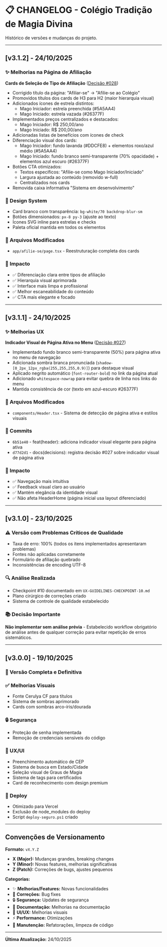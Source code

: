 # 📋 CHANGELOG - Colégio Tradição de Magia Divina

Histórico de versões e mudanças do projeto.

---

## [v3.1.2] - 24/10/2025

### ✨ Melhorias na Página de Afiliação

**Cards de Seleção de Tipo de Afiliação** ([Decisão #028](DECISIONS.md))
- Corrigido título da página: "Afiliar-se" → "Afilie-se ao Colégio"
- Promovidos títulos dos cards de H3 para H2 (maior hierarquia visual)
- Adicionados ícones de estrela distintos:
  - Mago Iniciador: estrela preenchida (#5A5AA4)
  - Mago Iniciado: estrela vazada (#26377F)
- Implementados preços centralizados e destacados:
  - Mago Iniciador: R$ 250,00/ano
  - Mago Iniciado: R$ 200,00/ano
- Adicionadas listas de benefícios com ícones de check
- Diferenciação visual dos cards:
  - Mago Iniciador: fundo lavanda (#DDCFE8) + elementos roxo/azul médio (#5A5AA4)
  - Mago Iniciado: fundo branco semi-transparente (70% opacidade) + elementos azul escuro (#26377F)
- Botões CTA otimizados:
  - Textos específicos: "Afilie-se como Mago Iniciador/Iniciado"
  - Largura ajustada ao conteúdo (removido w-full)
  - Centralizados nos cards
- Removida caixa informativa "Sistema em desenvolvimento"

### 🎨 Design System
- Card branco com transparência: `bg-white/70 backdrop-blur-sm`
- Botões dimensionados: `px-8 py-3` (ajuste ao texto)
- Ícones SVG inline para estrelas e checks
- Paleta oficial mantida em todos os elementos

### 📝 Arquivos Modificados
- `app/afilie-se/page.tsx` - Reestruturação completa dos cards

### 🎯 Impacto
- ✅ Diferenciação clara entre tipos de afiliação
- ✅ Hierarquia visual aprimorada
- ✅ Interface mais limpa e profissional
- ✅ Melhor escaneabilidade do conteúdo
- ✅ CTA mais elegante e focado

---

## [v3.1.1] - 24/10/2025

### ✨ Melhorias UX

**Indicador Visual de Página Ativa no Menu** ([Decisão #027](DECISIONS.md))
- Implementado fundo branco semi-transparente (50%) para página ativa no menu de navegação
- Adicionada sombra branca pronunciada (`shadow-[0_2px_12px_rgba(255,255,255,0.9)]`) para destaque visual
- Aplicado negrito automático (`font-router-bold`) no link da página atual
- Adicionado `whitespace-nowrap` para evitar quebra de linha nos links do menu
- Mantida consistência de cor (texto em azul-escuro #26377F)

### 📝 Arquivos Modificados
- `components/Header.tsx` - Sistema de detecção de página ativa e estilos visuais

### 🔗 Commits
- `6b51e40` - feat(header): adiciona indicador visual elegante para página ativa
- `d77d2d1` - docs(decisions): registra decisão #027 sobre indicador visual de página ativa

### 🎯 Impacto
- ✅ Navegação mais intuitiva
- ✅ Feedback visual claro ao usuário
- ✅ Mantém elegância da identidade visual
- ✅ Não afeta HeaderHome (página inicial usa layout diferenciado)

---

## [v3.1.0] - 23/10/2025

### ⚠️ Versão com Problemas Críticos de Qualidade
- Taxa de erro: 100% (todos os itens implementados apresentaram problemas)
- Fontes não aplicadas corretamente
- Formulário de afiliação quebrado
- Inconsistências de encoding UTF-8

### 🔍 Análise Realizada
- Checkpoint #10 documentado em `UX-GUIDELINES-CHECKPOINT-10.md`
- Plano cirúrgico de correções criado
- Sistema de controle de qualidade estabelecido

### 📚 Decisão Importante
**Não implementar sem análise prévia** - Estabelecido workflow obrigatório de análise antes de qualquer correção para evitar repetição de erros sistemáticos.

---

## [v3.0.0] - 19/10/2025

### 🎉 Versão Completa e Definitiva

### ✅ Melhorias Visuais
- Fonte Cerulya CF para títulos
- Sistema de sombras aprimorado
- Cards com sombras arco-íris/dourada

### 🔒 Segurança
- Proteção de senha implementada
- Remoção de credenciais sensíveis do código

### 🎨 UX/UI
- Preenchimento automático de CEP
- Sistema de busca em Estado/Cidade
- Seleção visual de Graus de Magia
- Sistema de tags para certificados
- Card de reconhecimento com design premium

### 🚀 Deploy
- Otimizado para Vercel
- Exclusão de node_modules do deploy
- Script `deploy-seguro.ps1` criado

---

## Convenções de Versionamento

**Formato:** `vX.Y.Z`
- **X (Major):** Mudanças grandes, breaking changes
- **Y (Minor):** Novas features, melhorias significativas
- **Z (Patch):** Correções de bugs, ajustes pequenos

**Categorias:**
- ✨ **Melhorias/Features:** Novas funcionalidades
- 🐛 **Correções:** Bug fixes
- 🔒 **Segurança:** Updates de segurança
- 📝 **Documentação:** Melhorias na documentação
- 🎨 **UI/UX:** Melhorias visuais
- ⚡ **Performance:** Otimizações
- 🔧 **Manutenção:** Refatorações, limpeza de código

---

**Última Atualização:** 24/10/2025
